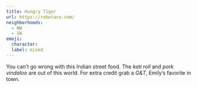 ```yaml
---
title: Hungry Tiger
url: https://robotaco.com/
neighborhoods:
  - NW
  - SW
emoji:
  character: 
  label: mixed
---
```

You can’t go wrong with this Indian street food. The _kati roll_ and _pork vindaloo_ are out of this world. For extra credit grab a _G&T_, Emily’s favorite in town.
